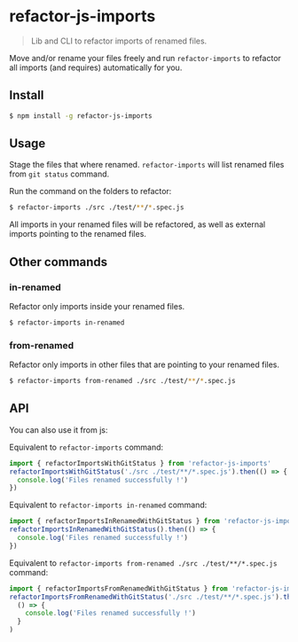# refactor-js-imports

> Lib and CLI to refactor imports of renamed files.

Move and/or rename your files freely and run `refactor-imports` to refactor all imports (and requires) automatically for you.

## Install

```sh
$ npm install -g refactor-js-imports
```

## Usage

Stage the files that where renamed. `refactor-imports` will list renamed files from `git status` command.

Run the command on the folders to refactor:

```sh
$ refactor-imports ./src ./test/**/*.spec.js
```

All imports in your renamed files will be refactored, as well as external imports pointing to the renamed files.

## Other commands

### in-renamed

Refactor only imports inside your renamed files.

```sh
$ refactor-imports in-renamed
```

### from-renamed

Refactor only imports in other files that are pointing to your renamed files.

```sh
$ refactor-imports from-renamed ./src ./test/**/*.spec.js
```

## API

You can also use it from js:

Equivalent to `refactor-imports` command:

```js
import { refactorImportsWithGitStatus } from 'refactor-js-imports'
refactorImportsWithGitStatus('./src ./test/**/*.spec.js').then(() => {
  console.log('Files renamed successfully !')
})
```

Equivalent to `refactor-imports in-renamed` command:

```js
import { refactorImportsInRenamedWithGitStatus } from 'refactor-js-imports'
refactorImportsInRenamedWithGitStatus().then(() => {
  console.log('Files renamed successfully !')
})
```

Equivalent to `refactor-imports from-renamed ./src ./test/**/*.spec.js` command:

```js
import { refactorImportsFromRenamedWithGitStatus } from 'refactor-js-imports'
refactorImportsFromRenamedWithGitStatus('./src ./test/**/*.spec.js').then(
  () => {
    console.log('Files renamed successfully !')
  }
)
```
